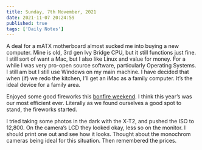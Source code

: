```yaml
---
title: Sunday, 7th November, 2021
date: 2021-11-07 20:24:59
published: true
tags: ['Daily Notes']
---
```


A deal for a mATX motherboard almost sucked me into buying a new computer. Mine is old, 3rd gen Ivy Bridge CPU, but it still functions just fine. I still sort of want a Mac, but I also like Linux and value for money. For a while I was very pro-open source software, particularly Operating Systems. I still am but I still use Windows on my main machine. I have decided that when (if) we redo the kitchen, I’ll get an iMac as a family computer. It’s the ideal device for a family area.

Enjoyed some good fireworks this [bonfire weekend](https://en.wikipedia.org/wiki/Guy_Fawkes_Night). I think this year’s was our most efficient ever. Literally as we found ourselves a good spot to stand, the fireworks started.

I tried taking some photos in the dark with the X-T2, and pushed the ISO to 12,800. On the camera’s LCD they looked okay, less so on the monitor. I should print one out and see how it looks. Thought about the monochrom cameras being ideal for this situation. Then remembered the prices.
